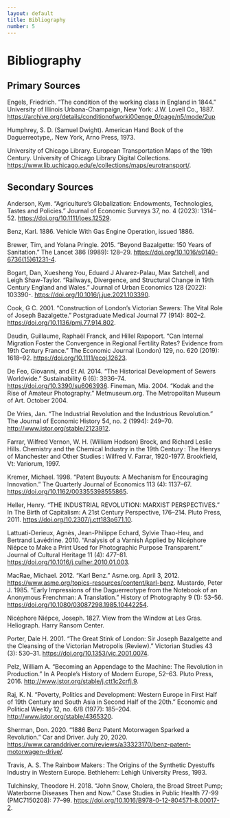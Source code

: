 ```yaml
---
layout: default
title: Bibliography
number: 5
---
```


# Bibliography

## Primary Sources
Engels, Friedrich. “The condition of the working class in England in 1844.” University of Illinois Urbana-Champaign, New York: J.W. Lovell Co., 1887. 
https://archive.org/details/conditionofworki00enge_0/page/n5/mode/2up  

Humphrey, S. D.    (Samuel Dwight). American Hand Book of the Daguerreotype,. New York, Arno Press, 1973.

University of Chicago Library. European Transportation Maps of the 19th Century. University of Chicago Library Digital Collections. https://www.lib.uchicago.edu/e/collections/maps/eurotransport/.



## Secondary Sources
Anderson, Kym. “Agriculture’s Globalization: Endowments, Technologies, Tastes and Policies.” Journal of Economic Surveys 37, no. 4 (2023): 1314–52. https://doi.org/10.1111/joes.12529.

Benz, Karl. 1886. Vehicle With Gas Engine Operation, issued 1886.

Brewer, Tim, and Yolana Pringle. 2015. “Beyond Bazalgette: 150 Years of Sanitation.” The Lancet 386 (9989): 128–29. https://doi.org/10.1016/s0140-6736(15)61231-4.

Bogart, Dan, Xuesheng You, Eduard J Alvarez-Palau, Max Satchell, and Leigh Shaw-Taylor. “Railways, Divergence, and Structural Change in 19th Century England and Wales.” Journal of Urban Economics 128 (2022): 103390-. https://doi.org/10.1016/j.jue.2021.103390.

Cook, G C. 2001. “Construction of London’s Victorian Sewers: The Vital Role of Joseph Bazalgette.” Postgraduate Medical Journal 77 (914): 802–2. https://doi.org/10.1136/pmj.77.914.802.

Daudin, Guillaume, Raphaël Franck, and Hillel Rapoport. “Can Internal Migration Foster the Convergence in Regional Fertility Rates? Evidence from 19th Century France.” The Economic Journal (London) 129, no. 620 (2019): 1618–92. https://doi.org/10.1111/ecoj.12623.

De Feo, Giovanni, and Et Al. 2014. “The Historical Development of Sewers Worldwide.” Sustainability 6 (6): 3936–74. https://doi.org/10.3390/su6063936.
Fineman, Mia. 2004. “Kodak and the Rise of Amateur Photography.” Metmuseum.org. The Metropolitan Museum of Art. October 2004. 

De Vries, Jan. “The Industrial Revolution and the Industrious Revolution.” The Journal of Economic History 54, no. 2 (1994): 249–70. http://www.jstor.org/stable/2123912.

Farrar, Wilfred Vernon, W. H. (William Hodson) Brock, and Richard Leslie Hills. Chemistry and the Chemical Industry in the 19th Century : The Henrys of Manchester and Other Studies : Wilfred V. Farrar, 1920-1977. Brookfield, Vt: Variorum, 1997.

Kremer, Michael. 1998. “Patent Buyouts: A Mechanism for Encouraging Innovation.” The Quarterly Journal of Economics 113 (4): 1137–67. https://doi.org/10.1162/003355398555865.

Heller, Henry. “THE INDUSTRIAL REVOLUTION: MARXIST PERSPECTIVES.” In The Birth of Capitalism: A 21st Century Perspective, 176–214. Pluto Press, 2011. https://doi.org/10.2307/j.ctt183p671.10. 

Lattuati-Derieux, Agnès, Jean-Philippe Echard, Sylvie Thao-Heu, and Bertrand Lavédrine. 2010. “Analysis of a Varnish Applied by Nicéphore Niépce to Make a Print Used for Photographic Purpose Transparent.” Journal of Cultural Heritage 11 (4): 477–81. https://doi.org/10.1016/j.culher.2010.01.003.

MacRae, Michael. 2012. “Karl Benz.” Asme.org. April 3, 2012. https://www.asme.org/topics-resources/content/karl-benz.
Mustardo, Peter J. 1985. “Early Impressions of the Daguerreotype from the Notebook of an Anonymous Frenchman: A Translation.” History of Photography 9 (1): 53–56. https://doi.org/10.1080/03087298.1985.10442254.

Nicéphore Niépce, Joseph. 1827. View from the Window at Les Gras. Heliograph. Harry Ransom Center.

Porter, Dale H. 2001. “The Great Stink of London: Sir Joseph Bazalgette and the Cleansing of the Victorian Metropolis (Review).” Victorian Studies 43 (3): 530–31. https://doi.org/10.1353/vic.2001.0074.

Pelz, William A. “Becoming an Appendage to the Machine: The Revolution in Production.” In A People’s History of Modern Europe, 52–63. Pluto Press, 2016. http://www.jstor.org/stable/j.ctt1c2crfj.9.

Raj, K. N. “Poverty, Politics and Development: Western Europe in First Half of 19th Century and South Asia in Second Half of the 20th.” Economic and Political Weekly 12, no. 6/8 (1977): 185–204. http://www.jstor.org/stable/4365320.

Sherman, Don. 2020. “1886 Benz Patent Motorwagen Sparked a Revolution.” Car and Driver. July 20, 2020. https://www.caranddriver.com/reviews/a33323170/benz-patent-motorwagen-drive/.

Travis, A. S. The Rainbow Makers : The Origins of the Synthetic Dyestuffs Industry in Western Europe. Bethlehem: Lehigh University Press, 1993.

Tulchinsky, Theodore H. 2018. “John Snow, Cholera, the Broad Street Pump; Waterborne Diseases Then and Now.” Case Studies in Public Health 77-99 (PMC7150208): 77–99. https://doi.org/10.1016/B978-0-12-804571-8.00017-2.

